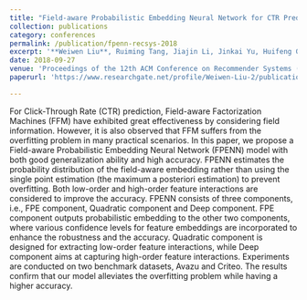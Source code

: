 ```yaml
---
title: "Field-aware Probabilistic Embedding Neural Network for CTR Prediction"
collection: publications
category: conferences
permalink: /publication/fpenn-recsys-2018
excerpt: '**Weiwen Liu**, Ruiming Tang, Jiajin Li, Jinkai Yu, Huifeng Guo, Xiuqiang He, Shengyu Zhang'
date: 2018-09-27
venue: 'Proceedings of the 12th ACM Conference on Recommender Systems (RecSys 2018)'
paperurl: 'https://www.researchgate.net/profile/Weiwen-Liu-2/publication/327950889_Field-aware_probabilistic_embedding_neural_network_for_CTR_prediction/links/5c7d0c2892851c6950527cd6/Field-aware-probabilistic-embedding-neural-network-for-CTR-prediction.pdf'

---
```


For Click-Through Rate (CTR) prediction, Field-aware Factorization Machines (FFM) have exhibited great effectiveness by considering field information. However, it is also observed that FFM suffers from the overfitting problem in many practical scenarios. In this paper, we propose a Field-aware Probabilistic Embedding Neural Network (FPENN) model with both good generalization ability and high accuracy. FPENN estimates the probability distribution of the field-aware embedding rather than using the single point estimation (the maximum a posteriori estimation) to prevent overfitting. Both low-order and high-order feature interactions are considered to improve the accuracy. FPENN consists of three components, i.e., FPE component, Quadratic component and Deep component. FPE component outputs probabilistic embedding to the other two components, where various confidence levels for feature embeddings are incorporated to enhance the robustness and the accuracy. Quadratic component is designed for extracting low-order feature interactions, while Deep component aims at capturing high-order feature interactions. Experiments are conducted on two benchmark datasets, Avazu and Criteo. The results confirm that our model alleviates the overfitting problem while having a higher accuracy.